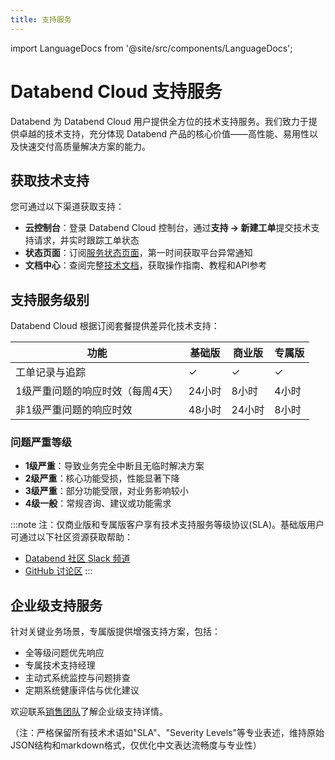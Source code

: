 ```yaml
---
title: 支持服务
---
```


import LanguageDocs from '@site/src/components/LanguageDocs';

# Databend Cloud 支持服务

Databend 为 Databend Cloud 用户提供全方位的技术支持服务。我们致力于提供卓越的技术支持，充分体现 Databend 产品的核心价值——高性能、易用性以及快速交付高质量解决方案的能力。

<LanguageDocs
cn=
'
各版本支持服务级别的详细信息，请参阅[支持服务级别](#support-service-levels)。如需进一步咨询，欢迎联系[销售团队](https://www.databend.cn/contact-us/)。
'
en=
'
For detailed information about support service levels across different editions, see [Support Service Levels](#support-service-levels). For more information, contact our [sales team](https://www.databend.com/contact-us/).
'/>

## 获取技术支持

您可通过以下渠道获取支持：

- **云控制台**：登录 Databend Cloud 控制台，通过**支持 → 新建工单**提交技术支持请求，并实时跟踪工单状态
- **状态页面**：订阅[服务状态页面](https://status.databend.com)，第一时间获取平台异常通知
- **文档中心**：查阅完整[技术文档](https://docs.databend.com)，获取操作指南、教程和API参考

## 支持服务级别

Databend Cloud 根据订阅套餐提供差异化技术支持：

| 功能 | 基础版 | 商业版 | 专属版 |
|---------|----------|----------|-----------|
| 工单记录与追踪 | ✓ | ✓ | ✓ |
| 1级严重问题的响应时效（每周4天） | 24小时 | 8小时 | 4小时 |
| 非1级严重问题的响应时效 | 48小时 | 24小时 | 8小时 |

### 问题严重等级

- **1级严重**：导致业务完全中断且无临时解决方案
- **2级严重**：核心功能受损，性能显著下降
- **3级严重**：部分功能受限，对业务影响较小
- **4级一般**：常规咨询、建议或功能需求

:::note
注：仅商业版和专属版客户享有技术支持服务等级协议(SLA)。基础版用户可通过以下社区资源获取帮助：

- [Databend 社区 Slack 频道](https://link.databend.com/join-slack)
- [GitHub 讨论区](https://github.com/datafuselabs/databend/discussions)
:::

## 企业级支持服务

针对关键业务场景，专属版提供增强支持方案，包括：

- 全等级问题优先响应
- 专属技术支持经理
- 主动式系统监控与问题排查
- 定期系统健康评估与优化建议

欢迎联系[销售团队](https://www.databend.com/contact-us/)了解企业级支持详情。

（注：严格保留所有技术术语如"SLA"、"Severity Levels"等专业表述，维持原始JSON结构和markdown格式，仅优化中文表达流畅度与专业性）